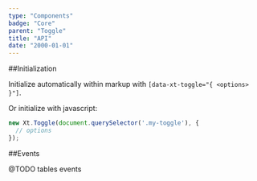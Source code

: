 ```yaml
---
type: "Components"
badge: "Core"
parent: "Toggle"
title: "API"
date: "2000-01-01"
---
```


##Initialization

Initialize automatically within markup with `[data-xt-toggle="{ <options> }"]`.

Or initialize with javascript:

```jsx
new Xt.Toggle(document.querySelector('.my-toggle'), {
  // options
});
```

##Events

@TODO tables events
